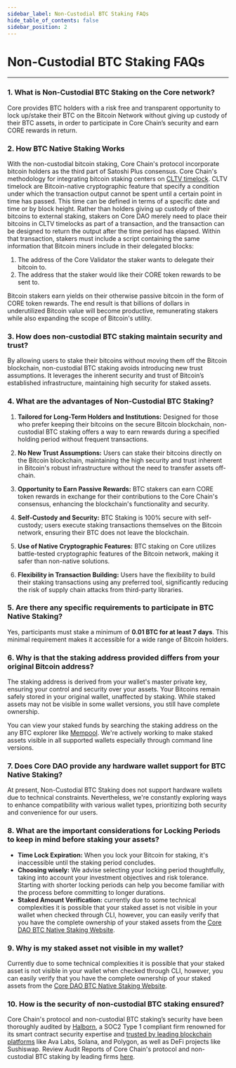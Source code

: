 ```yaml
---
sidebar_label: Non-Custodial BTC Staking FAQs
hide_table_of_contents: false
sidebar_position: 2
---
```


# Non-Custodial BTC Staking FAQs
---

### 1. What is Non-Custodial BTC Staking on the Core network?
Core provides BTC holders with a risk free and transparent opportunity to lock up/stake their BTC on the Bitcoin Network without giving up custody of their BTC assets, in order to participate in Core Chain’s security and earn CORE rewards in return.

### 2. How BTC Native Staking Works

With the non-custodial bitcoin staking, Core Chain's protocol incorporate bitcoin holders as the third part of Satoshi Plus consensus. Core Chain's methodology for integrating bitcoin staking centers on [CLTV timelock](https://en.bitcoin.it/wiki/Timelock#CheckLockTimeVerify). CLTV timelock are Bitcoin-native cryptographic feature that specify a condition under which the transaction output cannot be spent until a certain point in time has passed. This time can be defined in terms of a specific date and time or by block height. Rather than holders giving up custody of their bitcoins to external staking, stakers on Core DAO merely need to place their bitcoins in CLTV timelocks as part of a transaction, and the transaction can be designed to return the output after the time period has elapsed. Within that transaction, stakers must include a script containing the same information that Bitcoin miners include in their delegated blocks: 

1. The address of the Core Validator the staker wants to delegate their bitcoin to.
2. The address that the staker would like their CORE token rewards to be sent to.

Bitcoin stakers earn yields on their otherwise passive bitcoin in the form of CORE token rewards. The end result is that billions of dollars in underutilized Bitcoin value will become productive, remunerating stakers while also expanding the scope of Bitcoin's utility. 

### 3. How does non-custodial BTC staking maintain security and trust?
By allowing users to stake their bitcoins without moving them off the Bitcoin blockchain, non-custodial BTC staking avoids introducing new trust assumptions. It leverages the inherent security and trust of Bitcoin’s established infrastructure, maintaining high security for staked assets.

### 4. What are the advantages of Non-Custodial BTC Staking?

1. **Tailored for Long-Term Holders and Institutions:** Designed for those who prefer keeping their bitcoins on the secure Bitcoin blockchain, non-custodial BTC staking offers a way to earn rewards during a specified holding period without frequent transactions.

2. **No New Trust Assumptions:** Users can stake their bitcoins directly on the Bitcoin blockchain, maintaining the high security and trust inherent in Bitcoin's robust infrastructure without the need to transfer assets off-chain.

3. **Opportunity to Earn Passive Rewards:** BTC stakers can earn CORE token rewards in exchange for their contributions to the Core Chain's consensus, enhancing the blockchain's functionality and security.

4. **Self-Custody and Security:** BTC Staking is 100% secure with self-custody; users execute staking transactions themselves on the Bitcoin network, ensuring their BTC does not leave the blockchain.

5. **Use of Native Cryptographic Features:** BTC staking on Core utilizes battle-tested cryptographic features of the Bitcoin network, making it safer than non-native solutions.

6. **Flexibility in Transaction Building:** Users have the flexibility to build their staking transactions using any preferred tool, significantly reducing the risk of supply chain attacks from third-party libraries.

### 5. Are there any specific requirements to participate in BTC Native Staking?
Yes, participants must stake a minimum of **0.01 BTC for at least 7 days**. This minimal requirement makes it accessible for a wide range of Bitcoin holders.

### 6. Why is that the staking address provided differs from your original Bitcoin address?
The staking address is derived from your wallet's master private key, ensuring your control and security over your assets. Your Bitcoins remain safely stored in your original wallet, unaffected by staking. While staked assets may not be visible in some wallet versions, you still have complete ownership. 

You can view your staked funds by searching the staking address on the any BTC explorer like [Mempool](https://mempool.space/). We're actively working to make staked assets visible in all supported wallets especially through command line versions.

### 7. Does Core DAO provide any hardware wallet support for BTC Native Staking?

At present, Non-Custodial BTC Staking does not support hardware wallets due to technical constraints. Nevertheless, we're constantly exploring ways to enhance compatibility with various wallet types, prioritizing both security and convenience for our users.

### 8. What are the important considerations for Locking Periods to keep in mind before staking your assets?

* **Time Lock Expiration:** When you lock your Bitcoin for staking, it's inaccessible until the staking period concludes.
* **Choosing wisely:** We advise selecting your locking period thoughtfully, taking into account your investment objectives and risk tolerance. Starting with shorter locking periods can help you become familiar with the process before committing to longer durations.
* **Staked Amount Verification:** currently due to some technical complexities it is possible that your staked asset is not visible in your wallet when checked through CLI, however, you can easily verify that you have the complete ownership of your staked assets from the [Core DAO BTC Native Staking Website](https://stake.coredao.org/).


### 9. Why is my staked asset not visible in my wallet?

Currently due to some technical complexities it is possible that your staked asset is not visible in your wallet when checked through CLI, however, you can easily verify that you have the complete ownership of your staked assets from the [Core DAO BTC Native Staking Website](https://stake.coredao.org/).


### 10. How is the security of non-custodial BTC staking ensured?
Core Chain's protocol and non-custodial BTC staking’s security have been thoroughly audited by [Halborn](https://www.halborn.com/), a SOC2 Type 1 compliant firm renowned for its smart contract security expertise and [trusted by leading blockchain platforms](https://www.halborn.com/about/who-trusts-us) like Ava Labs, Solana, and Polygon, as well as DeFi projects like Sushiswap. Review Audit Reports of Core Chain's protocol and non-custodial BTC staking by leading firms [here](../Learn/audit.md).